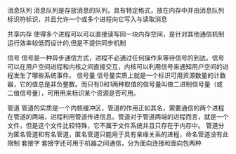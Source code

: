 消息队列
消息队列是存放消息的队列，具有特定格式，放在内存中并由消息队列标识符标识，并且允许一个或多个进程向它写入与读取消息

共享内存
使得多个进程可以可以直接读写同一块内存空间，是针对其他通信机制运行效率较低而设计的,但是不提供同步机制

信号
信号是一种异步通信方式，进程不必通过任何操作来等待信号的到达。信号可以在用户空间进程和内核之间直接交互，内核可以利用信号来通知用户空间的进程发生了哪些系统事件。
信号量
信号量实质上就是一个标识可用资源数量的计数器，它的值总是非负整数。而只有0和1两种取值的信号量叫做二进制信号量（或二值信号量），可用用来标识某个资源是否可用。

管道
管道的实质是一个内核缓冲区，管道的作用正如其名，需要通信的两个进程在管道的两端，进程利用管道传递信息。管道对于管道两端的进程而言，就是一个文件，但是这个文件比较特殊，它不属于文件系统并且只存在于内存中。
管道分为匿名管道和有名管道，匿名管道只能用于具有亲缘关系的进程，命名管道没有此限制
套接字
套接字还可用于机器之间通信，分为面向连接和面向包两种
